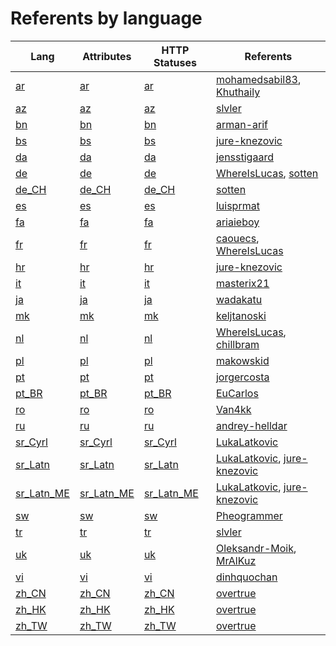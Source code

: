 # Referents by language

| Lang                                               | Attributes                                               | HTTP Statuses                                               | Referents                                                                                          |
|----------------------------------------------------|----------------------------------------------------------|-------------------------------------------------------------|----------------------------------------------------------------------------------------------------|
| [ar](statuses/lang/statuses/ar.md)                 | [ar](statuses/attributes/statuses/ar.md)                 | [ar](statuses/http-statuses/statuses/ar.md)                 | [mohamedsabil83](https://github.com/mohamedsabil83), [Khuthaily](https://github.com/Khuthaily)     |
| [az](statuses/lang/statuses/az.md)                 | [az](statuses/attributes/statuses/az.md)                 | [az](statuses/http-statuses/statuses/az.md)                 | [slvler](https://github.com/slvler)                                                                |
| [bn](statuses/lang/statuses/bn.md)                 | [bn](statuses/attributes/statuses/bn.md)                 | [bn](statuses/http-statuses/statuses/bn.md)                 | [arman-arif](https://github.com/arman-arif)                                                        |
| [bs](statuses/lang/statuses/bs.md)                 | [bs](statuses/attributes/statuses/bs.md)                 | [bs](statuses/http-statuses/statuses/bs.md)                 | [jure-knezovic](https://github.com/jure-knezovic)                                                  |
| [da](statuses/lang/statuses/da.md)                 | [da](statuses/attributes/statuses/da.md)                 | [da](statuses/http-statuses/statuses/da.md)                 | [jensstigaard](https://github.com/jensstigaard)                                                    |
| [de](statuses/lang/statuses/de.md)                 | [de](statuses/attributes/statuses/de.md)                 | [de](statuses/http-statuses/statuses/de.md)                 | [WhereIsLucas](https://github.com/WhereIsLucas), [sotten](https://github.com/sotten)               |
| [de_CH](statuses/lang/statuses/de_CH.md)           | [de_CH](statuses/attributes/statuses/de_CH.md)           | [de_CH](statuses/http-statuses/statuses/de_CH.md)           | [sotten](https://github.com/sotten)                                                                |
| [es](statuses/lang/statuses/es.md)                 | [es](statuses/attributes/statuses/es.md)                 | [es](statuses/http-statuses/statuses/es.md)                 | [luisprmat](https://github.com/luisprmat)                                                          |
| [fa](statuses/lang/statuses/fa.md)                 | [fa](statuses/attributes/statuses/fa.md)                 | [fa](statuses/http-statuses/statuses/fa.md)                 | [ariaieboy](https://github.com/ariaieboy)                                                          |
| [fr](statuses/lang/statuses/fr.md)                 | [fr](statuses/attributes/statuses/fr.md)                 | [fr](statuses/http-statuses/statuses/fr.md)                 | [caouecs](https://github.com/caouecs), [WhereIsLucas](https://github.com/WhereIsLucas)             |
| [hr](statuses/lang/statuses/hr.md)                 | [hr](statuses/attributes/statuses/hr.md)                 | [hr](statuses/http-statuses/statuses/hr.md)                 | [jure-knezovic](https://github.com/jure-knezovic)                                                  |
| [it](statuses/lang/statuses/it.md)                 | [it](statuses/attributes/statuses/it.md)                 | [it](statuses/http-statuses/statuses/it.md)                 | [masterix21](https://github.com/masterix21)                                                        |
| [ja](statuses/lang/statuses/ja.md)                 | [ja](statuses/attributes/statuses/ja.md)                 | [ja](statuses/http-statuses/statuses/ja.md)                 | [wadakatu](https://github.com/wadakatu)                                                            |
| [mk](statuses/lang/statuses/mk.md)                 | [mk](statuses/attributes/statuses/mk.md)                 | [mk](statuses/http-statuses/statuses/mk.md)                 | [keljtanoski](https://github.com/keljtanoski)                                                      |
| [nl](statuses/lang/statuses/nl.md)                 | [nl](statuses/attributes/statuses/nl.md)                 | [nl](statuses/http-statuses/statuses/nl.md)                 | [WhereIsLucas](https://github.com/WhereIsLucas), [chillbram](https://github.com/chillbram)         |
| [pl](statuses/lang/statuses/pl.md)                 | [pl](statuses/attributes/statuses/pl.md)                 | [pl](statuses/http-statuses/statuses/pl.md)                 | [makowskid](https://github.com/makowskid)                                                          |
| [pt](statuses/lang/statuses/pt.md)                 | [pt](statuses/attributes/statuses/pt.md)                 | [pt](statuses/http-statuses/statuses/pt.md)                 | [jorgercosta](https://github.com/jorgercosta)                                                      |
| [pt_BR](statuses/lang/statuses/pt_BR.md)           | [pt_BR](statuses/attributes/statuses/pt_BR.md)           | [pt_BR](statuses/http-statuses/statuses/pt_BR.md)           | [EuCarlos](https://github.com/EuCarlos)                                                            |
| [ro](statuses/lang/statuses/ro.md)                 | [ro](statuses/attributes/statuses/ro.md)                 | [ro](statuses/http-statuses/statuses/ro.md)                 | [Van4kk](https://github.com/Van4kk)                                                                |
| [ru](statuses/lang/statuses/ru.md)                 | [ru](statuses/attributes/statuses/ru.md)                 | [ru](statuses/http-statuses/statuses/ru.md)                 | [andrey-helldar](https://github.com/andrey-helldar)                                                |
| [sr_Cyrl](statuses/lang/statuses/sr_Cyrl.md)       | [sr_Cyrl](statuses/attributes/statuses/sr_Cyrl.md)       | [sr_Cyrl](statuses/http-statuses/statuses/sr_Cyrl.md)       | [LukaLatkovic](https://github.com/LukaLatkovic)                                                    |
| [sr_Latn](statuses/lang/statuses/sr_Latn.md)       | [sr_Latn](statuses/attributes/statuses/sr_Latn.md)       | [sr_Latn](statuses/http-statuses/statuses/sr_Latn.md)       | [LukaLatkovic](https://github.com/LukaLatkovic), [jure-knezovic](https://github.com/jure-knezovic) |
| [sr_Latn_ME](statuses/lang/statuses/sr_Latn_ME.md) | [sr_Latn_ME](statuses/attributes/statuses/sr_Latn_ME.md) | [sr_Latn_ME](statuses/http-statuses/statuses/sr_Latn_ME.md) | [LukaLatkovic](https://github.com/LukaLatkovic), [jure-knezovic](https://github.com/jure-knezovic) |
| [sw](statuses/lang/statuses/sw.md)                 | [sw](statuses/attributes/statuses/sw.md)                 | [sw](statuses/http-statuses/statuses/sw.md)                 | [Pheogrammer](https://github.com/Pheogrammer)                                                      |
| [tr](statuses/lang/statuses/tr.md)                 | [tr](statuses/attributes/statuses/tr.md)                 | [tr](statuses/http-statuses/statuses/tr.md)                 | [slvler](https://github.com/slvler)                                                                |
| [uk](statuses/lang/statuses/uk.md)                 | [uk](statuses/attributes/statuses/uk.md)                 | [uk](statuses/http-statuses/statuses/uk.md)                 | [Oleksandr-Moik](https://github.com/Oleksandr-Moik), [MrAlKuz](https://github.com/MrAlKuz)         |
| [vi](statuses/lang/statuses/vi.md)                 | [vi](statuses/attributes/statuses/vi.md)                 | [vi](statuses/http-statuses/statuses/vi.md)                 | [dinhquochan](https://github.com/dinhquochan)                                                      |
| [zh_CN](statuses/lang/statuses/zh_CN.md)           | [zh_CN](statuses/attributes/statuses/zh_CN.md)           | [zh_CN](statuses/http-statuses/statuses/zh_CN.md)           | [overtrue](https://github.com/overtrue)                                                            |
| [zh_HK](statuses/lang/statuses/zh_HK.md)           | [zh_HK](statuses/attributes/statuses/zh_HK.md)           | [zh_HK](statuses/http-statuses/statuses/zh_HK.md)           | [overtrue](https://github.com/overtrue)                                                            |
| [zh_TW](statuses/lang/statuses/zh_TW.md)           | [zh_TW](statuses/attributes/statuses/zh_TW.md)           | [zh_TW](statuses/http-statuses/statuses/zh_TW.md)           | [overtrue](https://github.com/overtrue)                                                            |
